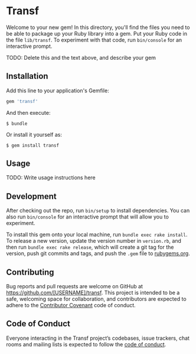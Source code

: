 # Transf

Welcome to your new gem! In this directory, you'll find the files you need to be able to package up your Ruby library into a gem. Put your Ruby code in the file `lib/transf`. To experiment with that code, run `bin/console` for an interactive prompt.

TODO: Delete this and the text above, and describe your gem

## Installation

Add this line to your application's Gemfile:

```ruby
gem 'transf'
```

And then execute:

    $ bundle

Or install it yourself as:

    $ gem install transf

## Usage

TODO: Write usage instructions here

## Development

After checking out the repo, run `bin/setup` to install dependencies. You can also run `bin/console` for an interactive prompt that will allow you to experiment.

To install this gem onto your local machine, run `bundle exec rake install`. To release a new version, update the version number in `version.rb`, and then run `bundle exec rake release`, which will create a git tag for the version, push git commits and tags, and push the `.gem` file to [rubygems.org](https://rubygems.org).

## Contributing

Bug reports and pull requests are welcome on GitHub at https://github.com/[USERNAME]/transf. This project is intended to be a safe, welcoming space for collaboration, and contributors are expected to adhere to the [Contributor Covenant](http://contributor-covenant.org) code of conduct.

## Code of Conduct

Everyone interacting in the Transf project’s codebases, issue trackers, chat rooms and mailing lists is expected to follow the [code of conduct](https://github.com/[USERNAME]/transf/blob/master/CODE_OF_CONDUCT.md).
